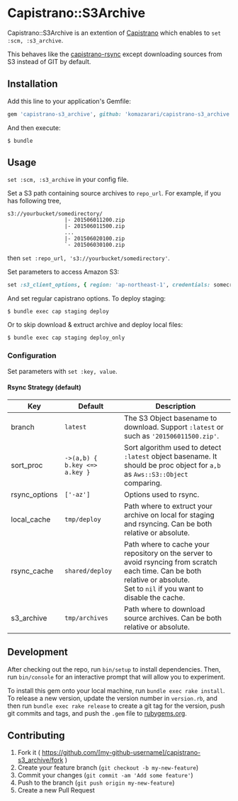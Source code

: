 # Capistrano::S3Archive

Capistrano::S3Archive is an extention of [Capistrano](http://www.capistranorb.com/) which enables to `set :scm, :s3_archive`.

This behaves like the [capistrano-rsync](https://github.com/moll/capistrano-rsync) except downloading sources from S3 instead of GIT by default.


## Installation

Add this line to your application's Gemfile:

```ruby
gem 'capistrano-s3_archive', github: 'komazarari/capistrano-s3_archive'
```

And then execute:

    $ bundle

<!-- Or install it yourself as: -->

<!--     $ gem install capistrano-s3_archive -->

## Usage

`set :scm, :s3_archive` in your config file.

Set a S3 path containing source archives to `repo_url`. For example, if you has following tree,

    s3://yourbucket/somedirectory/
                      |- 201506011200.zip
                      |- 201506011500.zip
                      ...
                      |- 201506020100.zip
                      `- 201506030100.zip

then `set :repo_url, 's3://yourbucket/somedirectory'`.

Set parameters to access Amazon S3:

```ruby
set :s3_client_options, { region: 'ap-northeast-1', credentials: somecredentials }
```

And set regular capistrano options. To deploy staging:
```
$ bundle exec cap staging deploy
```

Or to skip download & extruct archive and deploy local files:
```
$ bundle exec cap staging deploy_only
```


### Configuration
Set parameters with `set :key, value`.

#### Rsync Strategy (default)

Key           | Default | Description
--------------|---------|------------
branch        | `latest` | The S3 Object basename to download. Support `:latest` or such as `'201506011500.zip'`.
sort_proc     | `->(a,b) { b.key <=> a.key }` | Sort algorithm used to detect `:latest` object basename. It should be proc object for `a,b` as `Aws::S3::Object` comparing.
rsync_options | `['-az']` | Options used to rsync.
local_cache   | `tmp/deploy` | Path where to extruct your archive on local for staging and rsyncing. Can be both relative or absolute.
rsync_cache   | `shared/deploy` | Path where to cache your repository on the server to avoid rsyncing from scratch each time. Can be both relative or absolute.<br> Set to `nil` if you want to disable the cache.
s3_archive    | `tmp/archives` | Path where to download source archives. Can be both relative or absolute.


## Development

After checking out the repo, run `bin/setup` to install dependencies. Then, run `bin/console` for an interactive prompt that will allow you to experiment.

To install this gem onto your local machine, run `bundle exec rake install`. To release a new version, update the version number in `version.rb`, and then run `bundle exec rake release` to create a git tag for the version, push git commits and tags, and push the `.gem` file to [rubygems.org](https://rubygems.org).

## Contributing

1. Fork it ( https://github.com/[my-github-username]/capistrano-s3_archive/fork )
2. Create your feature branch (`git checkout -b my-new-feature`)
3. Commit your changes (`git commit -am 'Add some feature'`)
4. Push to the branch (`git push origin my-new-feature`)
5. Create a new Pull Request
